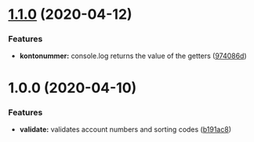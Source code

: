 # [1.1.0](https://github.com/svbeon/kontonummer/compare/v1.0.0...v1.1.0) (2020-04-12)


### Features

* **kontonummer:** console.log returns the value of the getters ([974086d](https://github.com/svbeon/kontonummer/commit/974086d4f14813288a8e7d40fd5791cefaa56216))

# 1.0.0 (2020-04-10)


### Features

* **validate:** validates account numbers and sorting codes ([b191ac8](https://github.com/svbeon/kontonummer/commit/b191ac8cf8beb01c4336b2104a243c3b18f0f26d))
